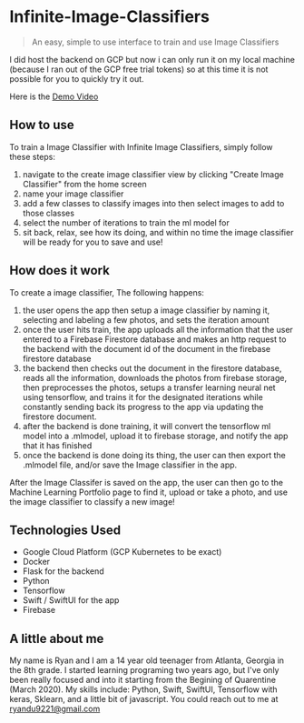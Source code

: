 # Infinite-Image-Classifiers
> An easy, simple to use interface to train and use Image Classifiers

I did host the backend on GCP but now i can only run it on my local machine (because I ran out of the GCP free trial tokens) so at this time it is not possible for you to quickly try it out.

Here is the [Demo Video](https://youtu.be/Dl-M3mMAYnc)


## How to use
To train a Image Classifier with Infinite Image Classifiers, simply follow these steps:
1. navigate to the create image classifier view by clicking "Create Image Classifier" from the home screen
2. name your image classifier
3. add a few classes to classify images into then select images to add to those classes
4. select the number of iterations to train the ml model for
5. sit back, relax, see how its doing, and within no time the image classifier will be ready for you to save and use!

## How does it work
To create a image classifier, The following happens:
1. the user opens the app then setup a image classifier by naming it, selecting and labeling a few photos, and sets the iteration amount
2. once the user hits train, the app uploads all the information that the user entered to a Firebase Firestore database and makes an http request to the backend with the document id of the document in the firebase firestore database
3. the backend then checks out the document in the firestore database, reads all the information, downloads the photos from firebase storage, then preprocesses the photos, setups a transfer learning neural net using tensorflow, and trains it for the designated iterations while constantly sending back its progress to the app via updating the firestore document.
4. after the backend is done training, it will convert the tensorflow ml model into a .mlmodel, upload it to firebase storage, and notify the app that it has finished
5. once the backend is done doing its thing, the user can then export the .mlmodel file, and/or save the Image classifier in the app.

After the Image Classifer is saved on the app, the user can then go to the Machine Learning Portfolio page to find it, upload or take a photo, and use the image classifier to classify a new image!

## Technologies Used
- Google Cloud Platform (GCP Kubernetes to be exact)
- Docker
- Flask for the backend
- Python
- Tensorflow
- Swift / SwiftUI for the app
- Firebase

## A little about me
My name is Ryan and I am a 14 year old teenager from Atlanta, Georgia in the 8th grade. I started learning programing two years ago, but I've only been really focused and into it starting from the Begining of Quarentine (March 2020). My skills include: Python, Swift, SwiftUI, Tensorflow with keras, Sklearn, and a little bit of javascript. You could reach out to me at ryandu9221@gmail.com
